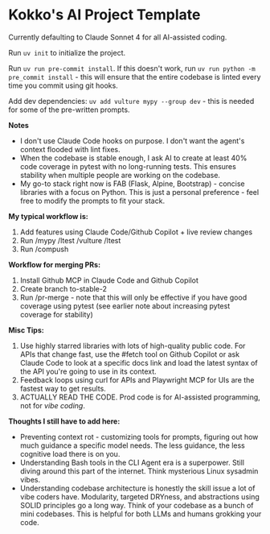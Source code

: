 # Kokko's AI Project Template

Currently defaulting to Claude Sonnet 4 for all AI-assisted coding.

Run `uv init` to initialize the project.

Run `uv run pre-commit install`. If this doesn't work, run `uv run python -m pre_commit install` - this will ensure that the entire codebase is linted every time you commit using git hooks.

Add dev dependencies: `uv add vulture mypy --group dev` - this is needed for some of the pre-written prompts.

**Notes**
- I don't use Claude Code hooks on purpose. I don't want the agent's context flooded with lint fixes.
- When the codebase is stable enough, I ask AI to create at least 40% code coverage in pytest with no long-running tests. This ensures stability when multiple people are working on the codebase.
- My go-to stack right now is FAB (Flask, Alpine, Bootstrap) - concise libraries with a focus on Python. This is just a personal preference - feel free to modify the prompts to fit your stack.

**My typical workflow is:**
1. Add features using Claude Code/Github Copilot + live review changes
2. Run /mypy /ltest /vulture /ltest
3. Run /compush

**Workflow for merging PRs:**
1. Install Github MCP in Claude Code and Github Copilot
2. Create branch to-stable-2
3. Run /pr-merge - note that this will only be effective if you have good coverage using pytest (see earlier note about increasing pytest coverage for stability)

**Misc Tips:**
1. Use highly starred libraries with lots of high-quality public code. For APIs that change fast, use the #fetch tool on Github Copilot or ask Claude Code to look at a specific docs link and load the latest syntax of the API you're going to use in its context.
2. Feedback loops using curl for APIs and Playwright MCP for UIs are the fastest way to get results.
3. ACTUALLY READ THE CODE. Prod code is for AI-assisted programming, not for *vibe coding*.

**Thoughts I still have to add here:**
- Preventing context rot - customizing tools for prompts, figuring out how much guidance a specific model needs. The less guidance, the less cognitive load there is on you.
- Understanding Bash tools in the CLI Agent era is a superpower. Still diving around this part of the internet. Think mysterious Linux sysadmin vibes.
- Understanding codebase architecture is honestly the skill issue a lot of vibe coders have. Modularity, targeted DRYness, and abstractions using SOLID principles go a long way. Think of your codebase as a bunch of mini codebases. This is helpful for both LLMs and humans grokking your code.
